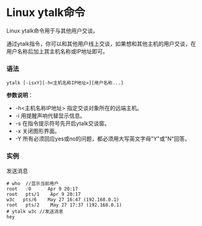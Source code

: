 
# Linux ytalk命令



Linux ytalk命令用于与其他用户交谈。

通过ytalk指令，你可以和其他用户线上交谈，如果想和其他主机的用户交谈，在用户名称后加上其主机名称或IP地址即可。

### 语法

```
ytalk [-isxY][-h<主机名称IP地址>][用户名称...]
```

**参数说明**：

*   -h&lt;主机名称IP地址&gt; 指定交谈对象所在的远端主机。
*   -i 用提醒声响代替显示信息。
*   -s 在指令提示符号先开启ytalk交谈窗。
*   -x 关闭图形界面。
*   -Y 所有必须回应yes或no的问题，都必须用大写英文字母"Y"或"N"回答。

### 实例

发送消息

```
# who  //显示当前用户
root   :0      Apr 9 20:17
root   pts/1    Apr 9 20:17
w3c   pts/6    May 27 16:47 (192.168.0.1)
root   pts/2    May 27 17:37 (192.168.0.1)
# ytalk w3c //发送消息
hey

```



